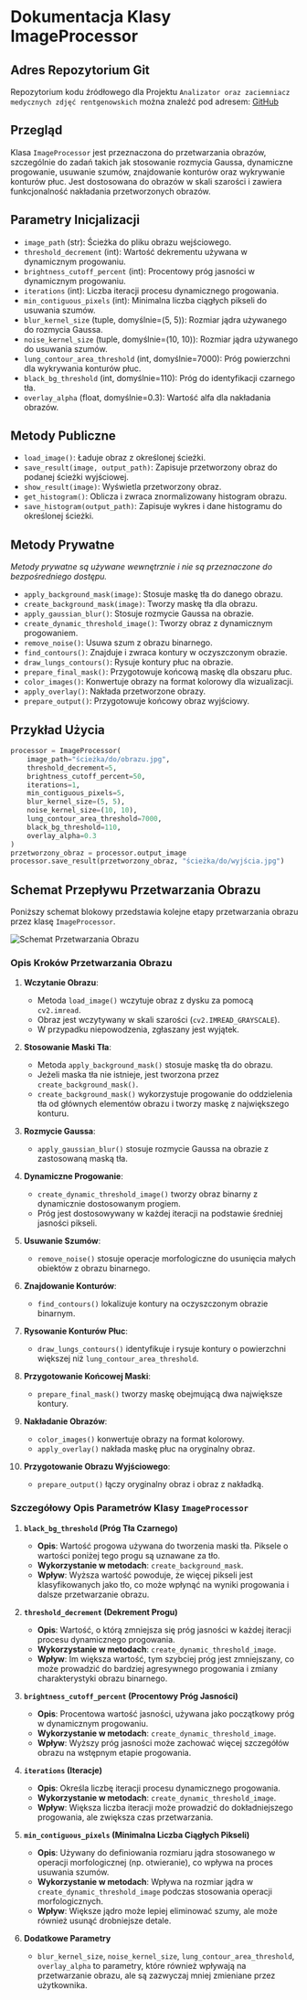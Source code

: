 # Dokumentacja Klasy ImageProcessor

## Adres Repozytorium Git
Repozytorium kodu źródłowego dla Projektu `Analizator oraz zaciemniacz medycznych zdjęć rentgenowskich` można znaleźć pod adresem:
[GitHub](https://github.com/WojciechBednarczyk/Inzynieria-pozyskiwania-i-ochrony-wiedzy-z-danych-i-baz-danych.git)


## Przegląd
Klasa `ImageProcessor` jest przeznaczona do przetwarzania obrazów, szczególnie do zadań takich jak stosowanie rozmycia Gaussa, dynamiczne progowanie, usuwanie szumów, znajdowanie konturów oraz wykrywanie konturów płuc. Jest dostosowana do obrazów w skali szarości i zawiera funkcjonalność nakładania przetworzonych obrazów.

## Parametry Inicjalizacji
- `image_path` (str): Ścieżka do pliku obrazu wejściowego.
- `threshold_decrement` (int): Wartość dekrementu używana w dynamicznym progowaniu.
- `brightness_cutoff_percent` (int): Procentowy próg jasności w dynamicznym progowaniu.
- `iterations` (int): Liczba iteracji procesu dynamicznego progowania.
- `min_contiguous_pixels` (int): Minimalna liczba ciągłych pikseli do usuwania szumów.
- `blur_kernel_size` (tuple, domyślnie=(5, 5)): Rozmiar jądra używanego do rozmycia Gaussa.
- `noise_kernel_size` (tuple, domyślnie=(10, 10)): Rozmiar jądra używanego do usuwania szumów.
- `lung_contour_area_threshold` (int, domyślnie=7000): Próg powierzchni dla wykrywania konturów płuc.
- `black_bg_threshold` (int, domyślnie=110): Próg do identyfikacji czarnego tła.
- `overlay_alpha` (float, domyślnie=0.3): Wartość alfa dla nakładania obrazów.

## Metody Publiczne
- `load_image()`: Ładuje obraz z określonej ścieżki.
- `save_result(image, output_path)`: Zapisuje przetworzony obraz do podanej ścieżki wyjściowej.
- `show_result(image)`: Wyświetla przetworzony obraz.
- `get_histogram()`: Oblicza i zwraca znormalizowany histogram obrazu.
- `save_histogram(output_path)`: Zapisuje wykres i dane histogramu do określonej ścieżki.

## Metody Prywatne
_Metody prywatne są używane wewnętrznie i nie są przeznaczone do bezpośredniego dostępu._

- `apply_background_mask(image)`: Stosuje maskę tła do danego obrazu.
- `create_background_mask(image)`: Tworzy maskę tła dla obrazu.
- `apply_gaussian_blur()`: Stosuje rozmycie Gaussa na obrazie.
- `create_dynamic_threshold_image()`: Tworzy obraz z dynamicznym progowaniem.
- `remove_noise()`: Usuwa szum z obrazu binarnego.
- `find_contours()`: Znajduje i zwraca kontury w oczyszczonym obrazie.
- `draw_lungs_contours()`: Rysuje kontury płuc na obrazie.
- `prepare_final_mask()`: Przygotowuje końcową maskę dla obszaru płuc.
- `color_images()`: Konwertuje obrazy na format kolorowy dla wizualizacji.
- `apply_overlay()`: Nakłada przetworzone obrazy.
- `prepare_output()`: Przygotowuje końcowy obraz wyjściowy.

## Przykład Użycia
```python
processor = ImageProcessor(
    image_path="ścieżka/do/obrazu.jpg",
    threshold_decrement=5,
    brightness_cutoff_percent=50,
    iterations=1,
    min_contiguous_pixels=5,
    blur_kernel_size=(5, 5),
    noise_kernel_size=(10, 10),
    lung_contour_area_threshold=7000,
    black_bg_threshold=110,
    overlay_alpha=0.3
)
przetworzony_obraz = processor.output_image
processor.save_result(przetworzony_obraz, "ścieżka/do/wyjścia.jpg")
```

## Schemat Przepływu Przetwarzania Obrazu

Poniższy schemat blokowy przedstawia kolejne etapy przetwarzania obrazu przez klasę `ImageProcessor`.

![Schemat Przetwarzania Obrazu](schematBlokowyAlgorytmu.png)

### Opis Kroków Przetwarzania Obrazu

1. **Wczytanie Obrazu**:
   - Metoda `load_image()` wczytuje obraz z dysku za pomocą `cv2.imread`.
   - Obraz jest wczytywany w skali szarości (`cv2.IMREAD_GRAYSCALE`).
   - W przypadku niepowodzenia, zgłaszany jest wyjątek.

2. **Stosowanie Maski Tła**:
   - Metoda `apply_background_mask()` stosuje maskę tła do obrazu.
   - Jeżeli maska tła nie istnieje, jest tworzona przez `create_background_mask()`.
   - `create_background_mask()` wykorzystuje progowanie do oddzielenia tła od głównych elementów obrazu i tworzy maskę z największego konturu.

3. **Rozmycie Gaussa**:
   - `apply_gaussian_blur()` stosuje rozmycie Gaussa na obrazie z zastosowaną maską tła.

4. **Dynamiczne Progowanie**:
   - `create_dynamic_threshold_image()` tworzy obraz binarny z dynamicznie dostosowanym progiem.
   - Próg jest dostosowywany w każdej iteracji na podstawie średniej jasności pikseli.

5. **Usuwanie Szumów**:
   - `remove_noise()` stosuje operacje morfologiczne do usunięcia małych obiektów z obrazu binarnego.

6. **Znajdowanie Konturów**:
   - `find_contours()` lokalizuje kontury na oczyszczonym obrazie binarnym.

7. **Rysowanie Konturów Płuc**:
   - `draw_lungs_contours()` identyfikuje i rysuje kontury o powierzchni większej niż `lung_contour_area_threshold`.

8. **Przygotowanie Końcowej Maski**:
   - `prepare_final_mask()` tworzy maskę obejmującą dwa największe kontury.

9. **Nakładanie Obrazów**:
   - `color_images()` konwertuje obrazy na format kolorowy.
   - `apply_overlay()` nakłada maskę płuc na oryginalny obraz.

10. **Przygotowanie Obrazu Wyjściowego**:
    - `prepare_output()` łączy oryginalny obraz i obraz z nakładką.

### Szczegółowy Opis Parametrów Klasy `ImageProcessor`

1. **`black_bg_threshold` (Próg Tła Czarnego)**
   - **Opis**: Wartość progowa używana do tworzenia maski tła. Piksele o wartości poniżej tego progu są uznawane za tło.
   - **Wykorzystanie w metodach**: `create_background_mask`.
   - **Wpływ**: Wyższa wartość powoduje, że więcej pikseli jest klasyfikowanych jako tło, co może wpłynąć na wyniki progowania i dalsze przetwarzanie obrazu.

2. **`threshold_decrement` (Dekrement Progu)**
   - **Opis**: Wartość, o którą zmniejsza się próg jasności w każdej iteracji procesu dynamicznego progowania.
   - **Wykorzystanie w metodach**: `create_dynamic_threshold_image`.
   - **Wpływ**: Im większa wartość, tym szybciej próg jest zmniejszany, co może prowadzić do bardziej agresywnego progowania i zmiany charakterystyki obrazu binarnego.

3. **`brightness_cutoff_percent` (Procentowy Próg Jasności)**
   - **Opis**: Procentowa wartość jasności, używana jako początkowy próg w dynamicznym progowaniu.
   - **Wykorzystanie w metodach**: `create_dynamic_threshold_image`.
   - **Wpływ**: Wyższy próg jasności może zachować więcej szczegółów obrazu na wstępnym etapie progowania.

4. **`iterations` (Iteracje)**
   - **Opis**: Określa liczbę iteracji procesu dynamicznego progowania.
   - **Wykorzystanie w metodach**: `create_dynamic_threshold_image`.
   - **Wpływ**: Większa liczba iteracji może prowadzić do dokładniejszego progowania, ale zwiększa czas przetwarzania.

5. **`min_contiguous_pixels` (Minimalna Liczba Ciągłych Pikseli)**
   - **Opis**: Używany do definiowania rozmiaru jądra stosowanego w operacji morfologicznej (np. otwieranie), co wpływa na proces usuwania szumów.
   - **Wykorzystanie w metodach**: Wpływa na rozmiar jądra w `create_dynamic_threshold_image` podczas stosowania operacji morfologicznych.
   - **Wpływ**: Większe jądro może lepiej eliminować szumy, ale może również usunąć drobniejsze detale.

6. **Dodatkowe Parametry**
   - `blur_kernel_size`, `noise_kernel_size`, `lung_contour_area_threshold`, `overlay_alpha` to parametry, które również wpływają na przetwarzanie obrazu, ale są zazwyczaj mniej zmieniane przez użytkownika.
